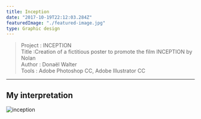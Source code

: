 ```yaml
---
title: Inception
date: "2017-10-19T22:12:03.284Z"
featuredImage: "./featured-image.jpg"
type: Graphic design
---
```

>Project : INCEPTION<br>
>Title :Creation of a fictitious poster to promote the film INCEPTION by Nolan<br>
>Author : Donaël Walter <br>
>Tools : Adobe Photoshop CC, Adobe Illustrator CC
----------------------------------------------------------

## My interpretation
![inception](https://mir-s3-cdn-cf.behance.net/project_modules/max_1200/0cc24557917653.59e8a5888a078.png)
